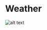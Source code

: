 # Weather
![alt text](http://url/to/img.png](https://upload.wikimedia.org/wikipedia/commons/thumb/6/60/Dallara_logo.svg/800px-Dallara_logo.svg.png)https://upload.wikimedia.org/wikipedia/commons/thumb/6/60/Dallara_logo.svg/800px-Dallara_logo.svg.png)
